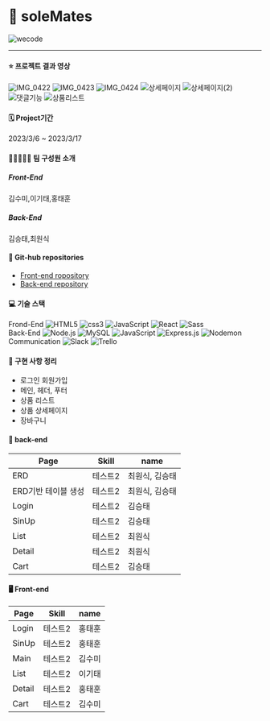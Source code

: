 # 👟 soleMates
![wecode](https://user-images.githubusercontent.com/122140479/226254435-436a9a04-988c-4bee-967f-6761fb817f14.png)

---

#### ⭐️ 프로젝트 결과 영상

![IMG_0422](https://user-images.githubusercontent.com/89458455/226306034-81f03632-bd96-4ab8-86a4-532c25fad44f.GIF)
![IMG_0423](https://user-images.githubusercontent.com/89458455/226306078-13850f26-4a7d-4078-9e1e-009346769278.GIF)
![IMG_0424](https://user-images.githubusercontent.com/89458455/226306141-6c3009b1-a9fb-4f5c-b7f4-0ce728861f12.GIF)
![상세페이지](https://user-images.githubusercontent.com/122140479/226307166-28190a97-dbc2-4f5d-9fe8-0d754de10cea.gif)
![상세페이지(2)](https://user-images.githubusercontent.com/122140479/226307272-f6022b92-3e12-4b22-b4f3-03f28fa83c66.gif)
![댓글기능](https://user-images.githubusercontent.com/122140479/226307292-5b3ed4b5-9afc-4bc7-9522-ba1a6fe48af2.gif)
![상품리스트](https://user-images.githubusercontent.com/124991622/226310059-ea4aa0bf-2680-48e3-83a9-ae37b88da9c0.GIF)


#### 🗓 Project기간

2023/3/6 ~ 2023/3/17

#### 👩‍👧👨‍👨‍👦 팀 구성원 소개

##### Front-End

김수미,이기태,홍태훈

##### Back-End

김승태,최원식

#### 📒 Git-hub repositories

- <a href="https://github.com/wecode-bootcamp-korea/43-1st-soleMates-frontend">Front-end ropository</a>
- <a href="https://github.com/wecode-bootcamp-korea/43-1st-soleMates-backend">Back-end repository</a>

#### 💻 기술 스택

Frond-End <img alt="HTML5" src ="https://img.shields.io/badge/HTML5-E34F26.svg?&style=flat-square&logo=HTML5&logoColor=white"/> <img alt="css3" src ="https://img.shields.io/badge/css3-1572B6.svg?&style=flat-square&logo=css3&logoColor=white"/> <img alt="JavaScript" src ="https://img.shields.io/badge/JavaScript-F7DF1E.svg?&style=flat-square&logo=JavaScript&logoColor=white"/> <img alt="React" src ="https://img.shields.io/badge/react-61DAFB.svg?&style=flat-square&logo=react&logoColor=white"/> <img alt="Sass" src ="https://img.shields.io/badge/sass-CC6699.svg?&style=flat-square&logo=sass&logoColor=white"/><br/>
Back-End <img alt="Node.js" src ="https://img.shields.io/badge/Node.js-339933.svg?&style=flat-square&logo=Node.js&logoColor=white"/> <img alt="MySQL" src ="https://img.shields.io/badge/MySQL-4479A1.svg?&style=flat-square&logo=MySQL&logoColor=white"/> <img alt="JavaScript" src ="https://img.shields.io/badge/JavaScript-F7DF1E.svg?&style=flat-square&logo=JavaScript&logoColor=white"/> <img alt="Express.js" src ="https://img.shields.io/badge/Express.js-000000.svg?&style=flat-square&logo=Express.js&logoColor=white"/> <img alt="Nodemon" src ="https://img.shields.io/badge/Nodemon-76D04B.svg?&style=flat-square&logo=Nodemon&logoColor=white"/> <br/>
Communication <img alt="Slack" src ="https://img.shields.io/badge/Slack-4A154B.svg?&style=flat-square&logo=MySQL&logoColor=white"/> <img alt="Trello" src ="https://img.shields.io/badge/Trello-0052CC.svg?&style=flat-square&logo=Trello&logoColor=white"/>

#### 🔨 구현 사항 정리

- 로그인 회원가입
- 메인, 헤더, 푸터
- 상품 리스트
- 상품 상세페이지
- 장바구니

#### 💾 back-end
| Page | Skill | name |
|------|---|---|
| ERD | 테스트2 | 최원식, 김승태 |
| ERD기반 테이블 생성	 | 테스트2 | 최원식, 김승태 |
| Login | 테스트2 | 김승태 |
| SinUp | 테스트2 | 김승태 |
| List | 테스트2 | 최원식 |
| Detail | 테스트2 | 최원식 |
| Cart | 테스트2 | 김승태 |


#### 🖥️ Front-end
| Page | Skill | name |
|------|---|---|
| Login | 테스트2 | 홍태훈 |
| SinUp | 테스트2 | 홍태훈 |
| Main | 테스트2 | 김수미 |
| List | 테스트2 | 이기태 |
| Detail | 테스트2 | 홍태훈 |
| Cart | 테스트2 | 김수미 |
